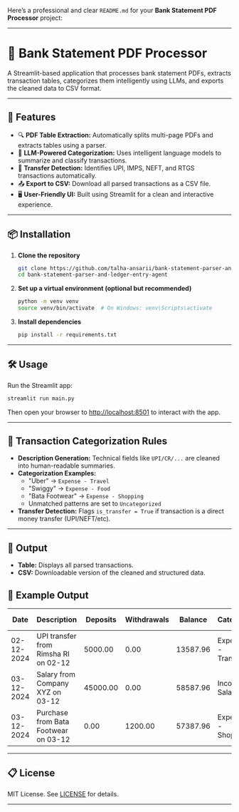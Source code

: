 Here’s a professional and clear `README.md` for your **Bank Statement PDF Processor** project:

---

# 📄 Bank Statement PDF Processor

A Streamlit-based application that processes bank statement PDFs, extracts transaction tables, categorizes them intelligently using LLMs, and exports the cleaned data to CSV format.

---

## 🚀 Features

- 🔍 **PDF Table Extraction:** Automatically splits multi-page PDFs and extracts tables using a parser.
- 🧠 **LLM-Powered Categorization:** Uses intelligent language models to summarize and classify transactions.
- 🔁 **Transfer Detection:** Identifies UPI, IMPS, NEFT, and RTGS transactions automatically.
- 📤 **Export to CSV:** Download all parsed transactions as a CSV file.
- 🖥️ **User-Friendly UI:** Built using Streamlit for a clean and interactive experience.

---

## 📦 Installation

1. **Clone the repository**
   ```bash
   git clone https://github.com/talha-ansarii/bank-statement-parser-and-ledger-entry-agent
   cd bank-statement-parser-and-ledger-entry-agent
   ```

2. **Set up a virtual environment (optional but recommended)**
   ```bash
   python -m venv venv
   source venv/bin/activate  # On Windows: venv\Scripts\activate
   ```

3. **Install dependencies**
   ```bash
   pip install -r requirements.txt
   ```

---

## 🛠️ Usage

Run the Streamlit app:

```bash
streamlit run main.py
```

Then open your browser to [http://localhost:8501](http://localhost:8501) to interact with the app.

---

## 🧠 Transaction Categorization Rules

- **Description Generation:** Technical fields like `UPI/CR/...` are cleaned into human-readable summaries.
- **Categorization Examples:**
  - "Uber" → `Expense - Travel`
  - "Swiggy" → `Expense - Food`
  - "Bata Footwear" → `Expense - Shopping`
  - Unmatched patterns are set to `Uncategorized`
- **Transfer Detection:** Flags `is_transfer = True` if transaction is a direct money transfer (UPI/NEFT/etc).

---

## 📂 Output

- **Table:** Displays all parsed transactions.
- **CSV:** Downloadable version of the cleaned and structured data.



## 🧪 Example Output

| Date       | Description                            | Deposits | Withdrawals | Balance  | Category              | Is Transfer |
|------------|----------------------------------------|----------|-------------|----------|------------------------|-------------|
| 02-12-2024 | UPI transfer from Rimsha RI on 02-12   | 5000.00  | 0.00        | 13587.96 | Expense - Transfer     | True        |
| 03-12-2024 | Salary from Company XYZ on 03-12       | 45000.00 | 0.00        | 58587.96 | Income - Salary        | False       |
| 03-12-2024 | Purchase from Bata Footwear on 03-12   | 0.00     | 1200.00     | 57387.96 | Expense - Shopping     | False       |

---

## 📋 License

MIT License. See [LICENSE](LICENSE) for details.

---
